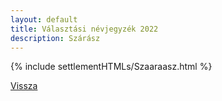 ```yaml
---
layout: default
title: Választási névjegyzék 2022
description: Szárász
---
```


{% include settlementHTMLs/Szaaraasz.html %}

[Vissza](../)